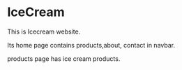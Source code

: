 # IceCream


This is Icecream website.

Its home page contains products,about, contact in navbar.

products page has ice cream products.
